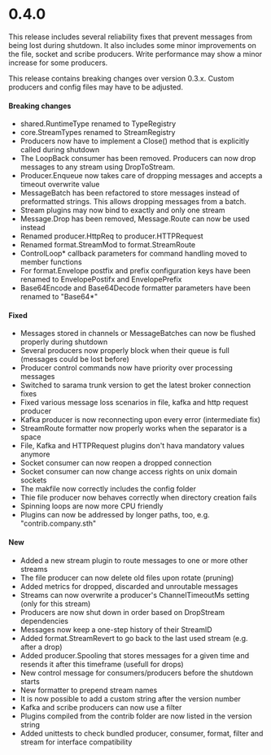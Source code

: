 # 0.4.0

This release includes several reliability fixes that prevent messages from being lost during shutdown.
It also includes some minor improvements on the file, socket and scribe producers.
Write performance may show a minor increase for some producers.

This release contains breaking changes over version 0.3.x.
Custom producers and config files may have to be adjusted.

#### Breaking changes

 * shared.RuntimeType renamed to TypeRegistry
 * core.StreamTypes renamed to StreamRegistry
 * Producers now have to implement a Close() method that is explicitly called during shutdown
 * The LoopBack consumer has been removed. Producers can now drop messages to any stream using DropToStream.
 * Producer.Enqueue now takes care of dropping messages and accepts a timeout overwrite value
 * MessageBatch has been refactored to store messages instead of preformatted strings. This allows dropping messages from a batch.
 * Stream plugins may now bind to exactly and only one stream
 * Message.Drop has been removed, Message.Route can now be used instead
 * Renamed producer.HttpReq to producer.HTTPRequest
 * Renamed format.StreamMod to format.StreamRoute
 * ControlLoop* callback parameters for command handling moved to member functions
 * For format.Envelope postfix and prefix configuration keys have been renamed to EnvelopePostifx and EnvelopePrefix
 * Base64Encode and Base64Decode formatter parameters have been renamed to "Base64*"

#### Fixed

 * Messages stored in channels or MessageBatches can now be flushed properly during shutdown
 * Several producers now properly block when their queue is full (messages could be lost before)
 * Producer control commands now have priority over processing messages
 * Switched to sarama trunk version to get the latest broker connection fixes
 * Fixed various message loss scenarios in file, kafka and http request producer
 * Kafka producer is now reconnecting upon every error (intermediate fix)
 * StreamRoute formatter now properly works when the separator is a space
 * File, Kafka and HTTPRequest plugins don't hava mandatory values anymore
 * Socket consumer can now reopen a dropped connection
 * Socket consumer can now change access rights on unix domain sockets
 * The makfile now correctly includes the config folder
 * Thie file producer now behaves correctly when directory creation fails
 * Spinning loops are now more CPU friendly
 * Plugins can now be addressed by longer paths, too, e.g. "contrib.company.sth"

#### New

 * Added a new stream plugin to route messages to one or more other streams
 * The file producer can now delete old files upon rotate (pruning)
 * Added metrics for dropped, discarded and unroutable messages
 * Streams can now overwrite a producer's ChannelTimeoutMs setting (only for this stream)
 * Producers are now shut down in order based on DropStream dependencies
 * Messages now keep a one-step history of their StreamID
 * Added format.StreamRevert to go back to the last used stream (e.g. after a drop)
 * Added producer.Spooling that stores messages for a given time and resends it after this timeframe (usefull for drops)
 * New control message for consumers/producers before the shutdown starts
 * New formatter to prepend stream names
 * It is now possible to add a custom string after the version number
 * Kafka and scribe producers can now use a filter
 * Plugins compiled from the contrib folder are now listed in the version string
 * Added unittests to check bundled producer, consumer, format, filter and stream for interface compatibility
